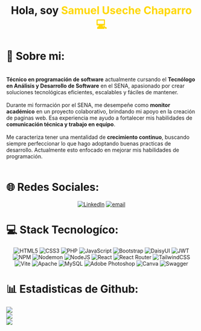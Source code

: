 <div align="center">

# Hola, soy <span style="color:#FFD700;">Samuel Useche Chaparro  💻</span>

</div>

# 💫 Sobre mi:

<br>**Técnico en programación de software** actualmente cursando el **Tecnólogo en Análisis y Desarrollo de Software** en el SENA, apasionado por crear soluciones tecnológicas eficientes, escalables y fáciles de mantener.<br><br>
Durante mi formación por el SENA, me desempeñe como **monitor académico** en un proyecto colaborativo, brindando mi apoyo en la creación de paginas web. Esa experiencia me ayudo a fortalecer mis habilidades de **comunicación técnica y trabajo en equipo**.<br><br>
Me caracteriza tener una mentalidad de **crecimiento continuo**, buscando siempre perfeccionar lo que hago adoptando buenas practicas de desarrollo. Actualmente esto enfocado en mejorar mis habilidades de programación.<br><br>
# 🌐 Redes Sociales:

<div align=center>

[![LinkedIn](https://img.shields.io/badge/LinkedIn-%230077B5?style=for-the-badge&logo=linkedin&logoColor=fff)](https://linkedin.com/in/samuel-useche-chaparro-a2612b328) 
[![email](https://img.shields.io/badge/Email-D14836?style=for-the-badge&logo=gmail&logoColor=white)](mailto:samuuseche01@gmail.com) 

</div>

# 💻 Stack Tecnologíco:

<div align=center>

![HTML5](https://img.shields.io/badge/html5-%23E34F26.svg?style=for-the-badge&logo=html5&logoColor=white) 
![CSS3](https://img.shields.io/badge/css3-%231572B6.svg?style=for-the-badge&logo=css3&logoColor=white) 
![PHP](https://img.shields.io/badge/php-%23777BB4.svg?style=for-the-badge&logo=php&logoColor=white) 
![JavaScript](https://img.shields.io/badge/javascript-%23323330.svg?style=for-the-badge&logo=javascript&logoColor=%23F7DF1E) 
![Bootstrap](https://img.shields.io/badge/bootstrap-%238511FA.svg?style=for-the-badge&logo=bootstrap&logoColor=white) 
![DaisyUI](https://img.shields.io/badge/daisyui-5A0EF8?style=for-the-badge&logo=daisyui&logoColor=white) 
![JWT](https://img.shields.io/badge/JWT-black?style=for-the-badge&logo=JSON%20web%20tokens) 
![NPM](https://img.shields.io/badge/NPM-%23CB3837.svg?style=for-the-badge&logo=npm&logoColor=white) 
![Nodemon](https://img.shields.io/badge/NODEMON-%23323330.svg?style=for-the-badge&logo=nodemon&logoColor=%BBDEAD) 
![NodeJS](https://img.shields.io/badge/node.js-6DA55F?style=for-the-badge&logo=node.js&logoColor=white) 
![React](https://img.shields.io/badge/react-%2320232a.svg?style=for-the-badge&logo=react&logoColor=%2361DAFB) 
![React Router](https://img.shields.io/badge/React_Router-CA4245?style=for-the-badge&logo=react-router&logoColor=white) 
![TailwindCSS](https://img.shields.io/badge/tailwindcss-%2338B2AC.svg?style=for-the-badge&logo=tailwind-css&logoColor=white) 
![Vite](https://img.shields.io/badge/vite-%23646CFF.svg?style=for-the-badge&logo=vite&logoColor=white) 
![Apache](https://img.shields.io/badge/apache-%23D42029.svg?style=for-the-badge&logo=apache&logoColor=white) 
![MySQL](https://img.shields.io/badge/mysql-4479A1.svg?style=for-the-badge&logo=mysql&logoColor=white) 
![Adobe Photoshop](https://img.shields.io/badge/adobe%20photoshop-%2331A8FF.svg?style=for-the-badge&logo=adobe%20photoshop&logoColor=white) 
![Canva](https://img.shields.io/badge/Canva-%2300C4CC.svg?style=for-the-badge&logo=Canva&logoColor=white) 
![Swagger](https://img.shields.io/badge/-Swagger-%23Clojure?style=for-the-badge&logo=swagger&logoColor=white)

</div>

# 📊 Estadisticas de Github:

![](https://github-readme-stats.vercel.app/api?username=Samuelcdev&theme=dark&hide_border=false&include_all_commits=true&count_private=true)<br/>
![](https://nirzak-streak-stats.vercel.app/?user=Samuelcdev&theme=dark&hide_border=false)<br/>
![](https://github-readme-stats.vercel.app/api/top-langs/?username=Samuelcdev&theme=dark&hide_border=false&include_all_commits=true&count_private=true&layout=compact)

<!-- Proudly created with GPRM ( https://gprm.itsvg.in ) -->
